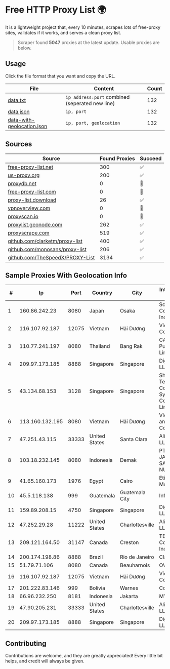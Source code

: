 
# Free HTTP Proxy List 🌍

It is a lightweight project that, every 10 minutes, scrapes lots of free-proxy sites, validates if it works, and serves a clean proxy list.


> Scraper found **5047** proxies at the latest update. Usable proxies are below.

## Usage

Click the file format that you want and copy the URL.


|File|Content|Count|
|----|-------|-----|
|[data.txt](https://raw.githubusercontent.com/themiralay/Proxy-List-World/master/data.txt)|`ip_address:port` combined (seperated new line)|132|
|[data.json](https://raw.githubusercontent.com/themiralay/Proxy-List-World/master/data.json)|`ip, port`|132|
|[data-with-geolocation.json](https://raw.githubusercontent.com/themiralay/Proxy-List-World/master/data-with-geolocation.json)|`ip, port, geolocation`|132|

## Sources

|Source|Found Proxies|Succeed|
|------|-------------|-------|
|[free-proxy-list.net](https://free-proxy-list.net)|300|✅|
|[us-proxy.org](https://www.us-proxy.org)|200|✅|
|[proxydb.net](http://proxydb.net)|0|🚫|
|[free-proxy-list.com](https://free-proxy-list.com/?page=&port=&type%5B%5D=http&type%5B%5D=https&up_time=0&search=Search)|0|🚫|
|[proxy-list.download](https://www.proxy-list.download/HTTP)|26|✅|
|[vpnoverview.com](https://vpnoverview.com/privacy/anonymous-browsing/free-proxy-servers)|0|🚫|
|[proxyscan.io](https://www.proxyscan.io)|0|🚫|
|[proxylist.geonode.com](https://proxylist.geonode.com/api/proxy-list?limit=300&page=1&sort_by=lastChecked&sort_type=desc&protocols=http,https)|262|✅|
|[proxyscrape.com](https://api.proxyscrape.com/v2/?request=displayproxies&protocol=http&timeout=10000&country=all&ssl=all&anonymity=all)|519|✅|
|[github.com/clarketm/proxy-list](https://raw.githubusercontent.com/clarketm/proxy-list/master/proxy-list-raw.txt)|400|✅|
|[github.com/monosans/proxy-list](https://raw.githubusercontent.com/monosans/proxy-list/main/proxies/http.txt)|206|✅|
|[github.com/TheSpeedX/PROXY-List](https://raw.githubusercontent.com/TheSpeedX/PROXY-List/master/http.txt)|3134|✅|


## Sample Proxies With Geolocation Info

|#|Ip|Port|Country|City|Internet Service Provider|
|-|--|----|-------|----|-------------------------|
|1|160.86.242.23|8080|Japan|Osaka|Sony Network Communications Inc|
|2|116.107.92.187|12075|Vietnam|Hải Dương|Viettel Corporation|
|3|110.77.241.197|8080|Thailand|Bang Rak|CAT Telecom Public Company Limited|
|4|209.97.173.185|8888|Singapore|Singapore|DigitalOcean, LLC|
|5|43.134.68.153|3128|Singapore|Singapore|Shenzhen Tencent Computer Systems Company Limited|
|6|113.160.132.195|8080|Vietnam|Hải Dương|VietNam Post and Telecom Corporation|
|7|47.251.43.115|33333|United States|Santa Clara|Alibaba Cloud LLC|
|8|103.18.232.145|8080|Indonesia|Demak|PT JARINGANKU SARANA NUSANTARA|
|9|41.65.160.173|1976|Egypt|Cairo|Etisalat Misr Mobile BB|
|10|45.5.118.138|999|Guatemala|Guatemala City|Infinitum S.A.|
|11|159.89.208.15|4750|Singapore|Singapore|DigitalOcean, LLC|
|12|47.252.29.28|11222|United States|Charlottesville|Alibaba.com LLC|
|13|209.121.164.50|31147|Canada|Creston|TELUS Communications Inc.|
|14|200.174.198.86|8888|Brazil|Rio de Janeiro|Claro S.A|
|15|51.79.71.106|8080|Canada|Beauharnois|OVH SAS|
|16|116.107.92.187|12075|Vietnam|Hải Dương|Viettel Corporation|
|17|201.222.83.146|999|Bolivia|Warnes|Cotas Ltda.|
|18|66.96.232.250|8181|Indonesia|Jakarta|MYREPUBLIC|
|19|47.90.205.231|33333|United States|Charlottesville|Alibaba.com LLC|
|20|209.97.173.185|8888|Singapore|Singapore|DigitalOcean, LLC|



## Contributing

Contributions are welcome, and they are greatly appreciated! Every
little bit helps, and credit will always be given.

